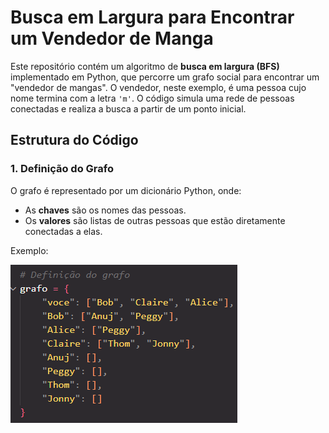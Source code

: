 # Busca em Largura para Encontrar um Vendedor de Manga

Este repositório contém um algoritmo de **busca em largura (BFS)** implementado em Python, que percorre um grafo social para encontrar um "vendedor de mangas". O vendedor, neste exemplo, é uma pessoa cujo nome termina com a letra `'m'`. O código simula uma rede de pessoas conectadas e realiza a busca a partir de um ponto inicial.

## Estrutura do Código

### 1. Definição do Grafo

O grafo é representado por um dicionário Python, onde:

- As **chaves** são os nomes das pessoas.
- Os **valores** são listas de outras pessoas que estão diretamente conectadas a elas.

Exemplo:

![Alt text](img1.png)



